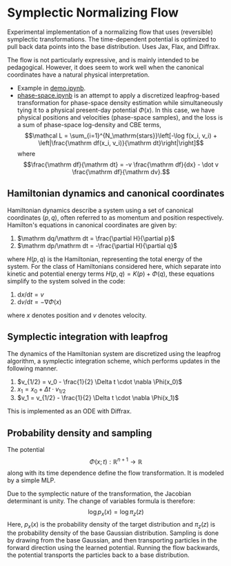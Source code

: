 # Symplectic Normalizing Flow 

Experimental implementation of a normalizing flow that uses (reversible) symplectic transformations. The time-dependent potential is optimized to pull back data points into the base distribution. Uses Jax, Flax, and Diffrax. 

The flow is not particularly expressive, and is mainly intended to be pedagogical. However, it does seem to work well when the canonical coordinates have a natural physical interpretation.

- Example in [demo.ipynb](symplectic-flows/blob/main/demo.ipynb).
- [phase-space.ipynb](symplectic-flows/blob/main/phase-space.ipynb) is an attempt to apply a discretized leapfrog-based transformation for phase-space density estimation while simultaneously tying it to a physical present-day potential $\Phi(x)$. In this case, we have physical positions and velocities (phase-space samples), and the loss is a sum of phase-space log-density and CBE terms,
$$\mathcal L = \sum_{i=1}^{N_\mathrm{stars}}\left[-\log f(x_i, v_i) + \left|\frac{\mathrm df(x_i, v_i)}{\mathrm dt}\right|\right]$$
where
$$\frac{\mathrm df}{\mathrm dt} = -v \frac{\mathrm df}{dx} - \dot v \frac{\mathrm df}{\mathrm dv}.$$

## Hamiltonian dynamics and canonical coordinates

Hamiltonian dynamics describe a system using a set of canonical coordinates $(p, q)$, often referred to as momentum and position respectively. Hamilton's equations in canonical coordinates are given by:

1. $\mathrm dq/\mathrm dt = \frac{\partial H}{\partial p}$
2. $\mathrm dp/\mathrm dt = -\frac{\partial H}{\partial q}$

where $H(p, q)$ is the Hamiltonian, representing the total energy of the system. For the class of Hamiltonians considered here, which separate into kinetic and potential energy terms $H(p, q) = K(p) + \Phi(q)$, these equations simplify to the system solved in the code:

1. $\mathrm dx/\mathrm dt = v$
2. $\mathrm dv/\mathrm dt = -\nabla \Phi(x)$

where $x$ denotes position and $v$ denotes velocity.

## Symplectic integration with leapfrog

The dynamics of the Hamiltonian system are discretized using the leapfrog algorithm, a symplectic integration scheme, which performs updates in the following manner.

1. $v_{1/2} = v_0 - \frac{1}{2} \Delta t \cdot \nabla \Phi(x_0)$
2. $x_1 = x_0 + \Delta t \cdot v_{1/2}$
3. $v_1 = v_{1/2} - \frac{1}{2} \Delta t \cdot \nabla \Phi(x_1)$

This is implemented as an ODE with Diffrax.

## Probability density and sampling

The potential 
$$\Phi(x; t): \mathbb R^{n+1}\rightarrow \mathbb R$$
along with its time dependence define the flow transformation. It is modeled by a simple MLP. 

Due to the symplectic nature of the transformation, the Jacobian determinant is unity. The change of variables formula is therefore:
$$\log p_x(x) = \log \pi_z(z)$$
Here, $p_x(x)$ is the probability density of the target distribution and $\pi_z(z)$ is the probability density of the base Gaussian distribution. Sampling is done by drawing from the base Gaussian, and then transporting particles in the forward direction using the learned potential. Running the flow backwards, the potential transports the particles back to a base distribution.
